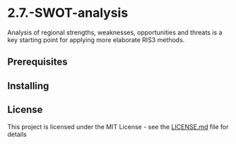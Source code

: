 # 2.7.-SWOT-analysis
Analysis of regional strengths, weaknesses, opportunities and threats is a key starting point for applying more elaborate RIS3 methods.

## Prerequisites

## Installing

## License
This project is licensed under the MIT License - see the [LICENSE.md](https://opensource.org/licenses/MIT) file for details
